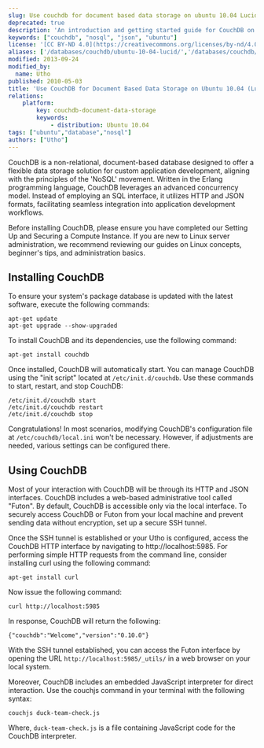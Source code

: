 ```yaml
---
slug: Use couchdb for document based data storage on ubuntu 10.04 Lucid
deprecated: true
description: 'An introduction and getting started guide for CouchDB on Ubuntu 10.04 (Lucid) systems.'
keywords: ["couchdb", "nosql", "json", "ubuntu"]
license: '[CC BY-ND 4.0](https://creativecommons.org/licenses/by-nd/4.0)'
aliases: ['/databases/couchdb/ubuntu-10-04-lucid/','/databases/couchdb/use-couchdb-for-document-based-data-storage-on-ubuntu-10-04-lucid/']
modified: 2013-09-24
modified_by:
  name: Utho
published: 2010-05-03
title: 'Use CouchDB for Document Based Data Storage on Ubuntu 10.04 (Lucid)'
relations:
    platform:
        key: couchdb-document-data-storage
        keywords:
            - distribution: Ubuntu 10.04
tags: ["ubuntu","database","nosql"]
authors: ["Utho"]
---
```


CouchDB is a non-relational, document-based database designed to offer a flexible data storage solution for custom application development, aligning with the principles of the 'NoSQL' movement. Written in the Erlang programming language, CouchDB leverages an advanced concurrency model. Instead of employing an SQL interface, it utilizes HTTP and JSON formats, facilitating seamless integration into application development workflows.

Before installing CouchDB, please ensure you have completed our Setting Up and Securing a Compute Instance. If you are new to Linux server administration, we recommend reviewing our guides on Linux concepts, beginner's tips, and administration basics.

## Installing CouchDB

To ensure your system's package database is updated with the latest software, execute the following commands:

    apt-get update
    apt-get upgrade --show-upgraded

To install CouchDB and its dependencies, use the following command:

    apt-get install couchdb

Once installed, CouchDB will automatically start. You can manage CouchDB using the "init script" located at `/etc/init.d/couchdb`. Use these commands to start, restart, and stop CouchDB:

    /etc/init.d/couchdb start
    /etc/init.d/couchdb restart
    /etc/init.d/couchdb stop

Congratulations! In most scenarios, modifying CouchDB's configuration file at `/etc/couchdb/local.ini` won't be necessary. However, if adjustments are needed, various settings can be configured there.

## Using CouchDB

Most of your interaction with CouchDB will be through its HTTP and JSON interfaces. CouchDB includes a web-based administrative tool called "Futon". By default, CouchDB is accessible only via the local interface. To securely access CouchDB or Futon from your local machine and prevent sending data without encryption, set up a secure SSH tunnel.

Once the SSH tunnel is established or your Utho is configured, access the CouchDB HTTP interface by navigating to http://localhost:5985. For performing simple HTTP requests from the command line, consider installing curl using the following command:

    apt-get install curl

Now issue the following command:

    curl http://localhost:5985

In response, CouchDB will return the following:

    {"couchdb":"Welcome","version":"0.10.0"}

With the SSH tunnel established, you can access the Futon interface by opening the URL `http://localhost:5985/_utils/` in a web browser on your local system.

Moreover, CouchDB includes an embedded JavaScript interpreter for direct interaction. Use the couchjs command in your terminal with the following syntax:

    couchjs duck-team-check.js

Where, `duck-team-check.js` is a file containing JavaScript code for the CouchDB interpreter.




